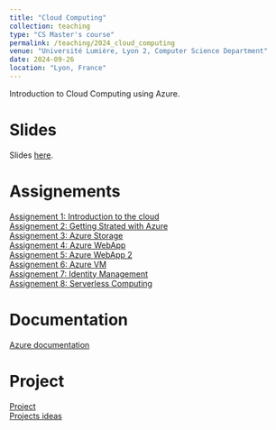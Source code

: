 ```yaml
---
title: "Cloud Computing"
collection: teaching
type: "CS Master's course"
permalink: /teaching/2024_cloud_computing
venue: "Université Lumière, Lyon 2, Computer Science Department"
date: 2024-09-26
location: "Lyon, France"
---
```


Introduction to Cloud Computing using Azure.

Slides
======
Slides [here](https://docs.google.com/presentation/d/1Mp2NJSeZfB9MrSVIWsranLJNCt-EaCrWlmbiap9mrNM/edit?usp=drivesdk).

Assignements
======
[Assignement 1: Introduction to the cloud](../files/2024_cloud_computing/00-Getting_started_with_the_cloud.html)  
[Assignement 2: Getting Strated with Azure](../files/2024_cloud_computing/01-Intro_to_Azure.html)  
[Assignement 3: Azure Storage](../files/2024_cloud_computing/02-Blob_storage.html)  
[Assignement 4: Azure WebApp](https://learn.microsoft.com/en-us/azure/app-service/quickstart-python?tabs=fastapi%2Cwindows%2Cazure-portal%2Cazure-cli-deploy%2Cdeploy-instructions-azportal%2Cterminal-bash%2Cdeploy-instructions-zip-azcli#sample-application)    
[Assignement 5: Azure WebApp 2]()   
[Assignement 6: Azure VM](../files/2024_cloud_computing/03-Azure_vm.html)  
[Assignement 7: Identity Management](../files/2024_cloud_computing/04-IAM_roles.html)  
[Assignement 8: Serverless Computing]()  

Documentation
======
[Azure documentation](https://learn.microsoft.com/fr-fr/azure/?product=popular)

Project
======
[Project](../files/2024_cloud_computing/project.pdf)  
[Projects ideas]()  
<!-- [Discord bot project](../files/2024_cloud_computing/discord_bot_project.html) -->
